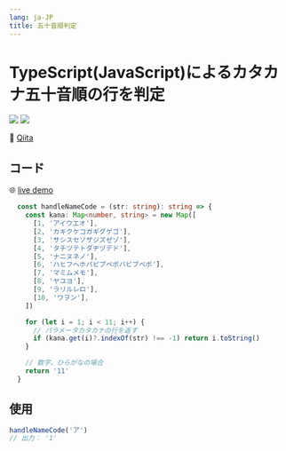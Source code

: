 ```yaml
---
lang: ja-JP
title: 五十音順判定
---
```


# TypeScript(JavaScript)によるカタカナ五十音順の行を判定
![](https://img.shields.io/badge/-Typescript-9ca3af.svg?logo=typescript&style=popout-square)  ![](https://img.shields.io/badge/-Javascript-9ca3af.svg?logo=javascript&style=popout-square)



📡  [Qiita](https://qiita.com/kensoz/items/87d28cf13b8d59abf052)

## コード

🌐 [live demo](https://codepen.io/kensoz/pen/eYMMqbY)

```typescript
  const handleNameCode = (str: string): string => {
    const kana: Map<number, string> = new Map([
      [1, 'アイウエオ'],
      [2, 'カキクケコガギグゲゴ'],
      [3, 'サシスセソザジズゼゾ'],
      [4, 'タチツテトダヂヅデド'],
      [5, 'ナニヌネノ'],
      [6, 'ハヒフヘホパピプペポバビブベボ'],
      [7, 'マミムメモ'],
      [8, 'ヤユヨ'],
      [9, 'ラリルレロ'],
      [10, 'ワヲン'],
    ])

    for (let i = 1; i < 11; i++) {
      // パラメータカタカナの行を返す
      if (kana.get(i)?.indexOf(str) !== -1) return i.toString()
    }

    // 数字、ひらがなの場合
    return '11'
  }
```

## 使用

```typescript
handleNameCode('ア')
// 出力： '1'
```